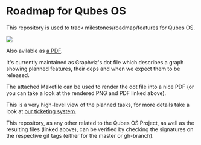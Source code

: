 Roadmap for Qubes OS
=====================

This repository is used to track milestones/roadmap/features for Qubes OS.

<img src="https://rootkovska.github.io/qubes-roadmap/roadmap.png">

Also avilable as [a PDF](https://rootkovska.github.io/qubes-roadmap/roadmap.pdf).

It's currently maintained as Graphviz's dot file which describes a graph showing
planned features, their deps and when we expect them to be released.

The attached Makefile can be used to render the dot file into a nice PDF (or you
can take a look at the rendered PNG and PDF linked above).

This is a very high-level view of the planned tasks, for more details take a
look at [our ticketing system](https://github.com/QubesOS/qubes-issues/milestones).

This repository, as any other related to the Qubes OS Project, as well as the
resulting files (linked above), can be verified by checking the signatures on
the respective git tags (either for the master or gh-branch).
